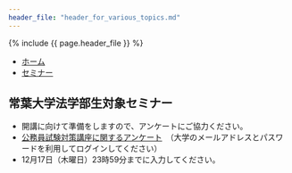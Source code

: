 ```yaml
---
header_file: "header_for_various_topics.md"
---
```


{% include {{ page.header_file }}  %}

<nav>
	<ul class="breadcrumbs">
		<li><a href="/">ホーム</a></li>
		<li><a href="./">セミナー</a></li>
	</ul>
</nav>

## 常葉大学法学部生対象セミナー

- 開講に向けて準備をしますので、アンケートにご協力ください。
- [公務員試験対策講座に関するアンケート](https://forms.office.com/Pages/ResponsePage.aspx?id=Pz6yVUTcNEGYkBfdIwxgz3rFM9EfHGZDtaWbHX2D5G9UNVpHMElONEY4T0dFMFVNUFkxSEdGVjVITS4u)　（大学のメールアドレスとパスワードを利用してログインしてください）
- 12月17日（木曜日）23時59分までに入力してください。

